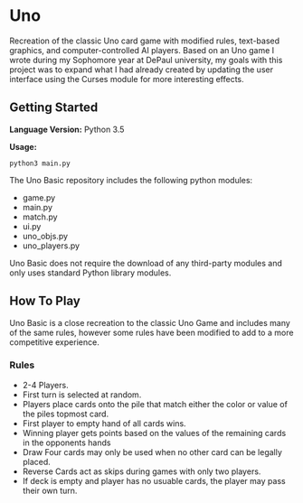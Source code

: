 # Uno
Recreation of the classic Uno card game with modified rules, text-based graphics, and computer-controlled AI players. 
Based on an Uno game I wrote during my Sophomore year at DePaul university, my goals with this project was to expand 
what I had already created by updating the user interface using the Curses module for more interesting effects.

## Getting Started
__Language Version:__ Python 3.5

__Usage:__
```
python3 main.py
```
The Uno Basic repository includes the following python modules:
* game.py
* main.py
* match.py
* ui.py
* uno_objs.py
* uno_players.py

Uno Basic does not require the download of any third-party modules and only uses standard Python library modules.

## How To Play

Uno Basic is a close recreation to the classic Uno Game and includes many of the same rules, however some rules have
been modified to add to a more competitive experience.

### Rules
* 2-4 Players.
* First turn is selected at random.
* Players place cards onto the pile that match either the color or value of the piles topmost card.
* First player to empty hand of all cards wins.
* Winning player gets points based on the values of the remaining cards in the opponents hands
* Draw Four cards may only be used when no other card can be legally placed.
* Reverse Cards act as skips during games with only two players.
* If deck is empty and player has no usuable cards, the player may pass their own turn.
